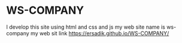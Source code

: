 # WS-COMPANY
I develop this site using html and css and js  my web site name is ws-company
my web sit link 
https://ersadik.github.io/WS-COMPANY/
